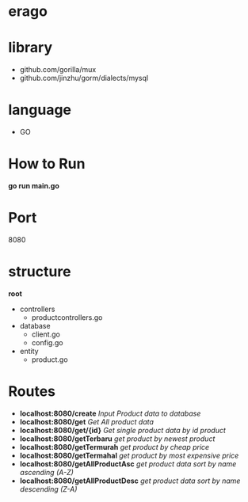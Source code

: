 # erago

# library
- github.com/gorilla/mux
- github.com/jinzhu/gorm/dialects/mysql

# language
- GO

# How to Run

**go run main.go**

# Port
8080

# structure
**root**
  - controllers
    - productcontrollers.go
  - database
    - client.go
    - config.go
  - entity
    - product.go
   
# Routes
- **localhost:8080/create**
  _Input Product data to database_
- **localhost:8080/get**
  _Get All product data_ 
- **localhost:8080/get/{id}**
  _Get single product data by id product_
- **localhost:8080/getTerbaru**
  _get product by newest product_
- **localhost:8080/getTermurah**
  _get product by cheap price_
- **localhost:8080/getTermahal**
  _get product by most expensive price_
- **localhost:8080/getAllProductAsc**
  _get product data sort by name ascending (A-Z)_
- **localhost:8080/getAllProductDesc**
  _get product data sort by name descending (Z-A)_
